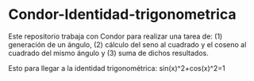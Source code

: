 # Condor-Identidad-trigonometrica

Este repositorio trabaja con Condor para realizar una tarea de: (1) generación de un ángulo, (2) cálculo del seno al cuadrado y el coseno al cuadrado del mismo ángulo y (3) suma de dichos resultados. 

Esto para llegar a la identidad trigonométrica: sin(x)^2+cos(x)^2=1